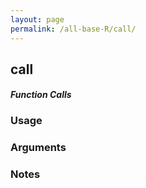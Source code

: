 ```yaml
---
layout: page
permalink: /all-base-R/call/
---
```


## __call__

#### _Function Calls_

### Usage

### Arguments

### Notes
